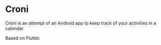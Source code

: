 # Croni

Croni is an attempt of an Android app to keep track of your activities in a calendar.

Based on Flutter.

